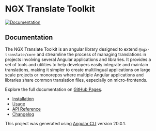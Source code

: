 # NGX Translate Toolkit

[![Documentation](https://img.shields.io/badge/docs-GitHub%20Pages-blue)](https://robmanganelly.github.io/ngx-translate-toolkit/)

## Documentation

The NGX Translate Toolkit is an angular library designed to extend `@ngx-translate/core` and streamline the process of managing translations in projects involving several Angular applications and libraries. It provides a set of tools and utilities to help developers easily integrate and maintain translations, making it simpler to create multilingual applications on large scale projects or monorepos where multiple Angular applications and libraries share common translation files, especially on micro-frontends.

Explore the full documentation on [GitHub Pages](https://robmanganelly.github.io/ngx-translate-toolkit/).

- [Installation](https://robmanganelly.github.io/ngx-translate-toolkit/installation.html)
- [Usage](https://robmanganelly.github.io/ngx-translate-toolkit/usage.html)
- [API Reference](https://robmanganelly.github.io/ngx-translate-toolkit/api.html)
- [Changelog](https://github.com/robmanganelly/ngx-translate-toolkit/releases)

This project was generated using [Angular CLI](https://github.com/angular/angular-cli) version 20.0.1.
